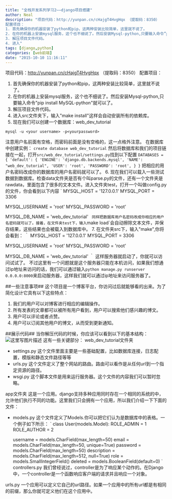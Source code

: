 ```yaml
---
title: "全栈开发系列学习2——django项目搭建"
author: Neal
description: "项目代码：http://yunpan.cn/cHajgT4HvgHqx （提取码：8350） 
配置项目： 
1. 首先确保你的机器安装了python和pip，这两种安装比较简单，这里就不说了。 
2. 在你的机器上安装mysql服务，这个也不细说了。然后安装Mysql-python,只要输入命令”pip install MySQL-python”就可以了。 
3. 解压项目文件代码。 
4. 进入"
tags: [django,python]
categories: [web前端]
date: "2015-10-10 11:16:11"
---
```

项目代码：http://yunpan.cn/cHajgT4HvgHqx （提取码：8350）
配置项目：
1. 首先确保你的机器安装了python和pip，这两种安装比较简单，这里就不说了。
2. 在你的机器上安装mysql服务，这个也不细说了。然后安装Mysql-python,只要输入命令"pip install MySQL-python"就可以了。
3. 解压项目文件代码。
4. 进入src文件夹下，输入"make install"这样会自动安装所有的依赖库。
5. 现在我们可以创建一个数据库：web_dev_tutorial

```
mysql -u <your username> -p<yourpassword>
```
注意用户名前面有空格，而密码前面是没有空格的，这一点格外注意。
在数据库中创建实例：
`create database web_dev_tutorial`
然后将数据库和我们的项目链接在一起，打开`src/web_dev_tutorial/settings.py`找到以下配置
`
DATABASES = {
    'default': {
        'ENGINE': 'django.db.backends.mysql',
        'NAME': "web_dev_tutorial",
        'USER': 'root',
        'PASSWORD': 'root',
    }
}
`
把相应的用户名密码改成你的数据库的用户名密码就可以了。
6. 现在我们可以载入一些测试数据到数据库。检查data文件夹是否有个叫parse.py的文件，还有一个文件夹是rawdata，里面包含了很多的文本文件。进入文件夹test，打开一个叫做config.py的文件，你会看到以下内容
`
MYSQL_HOST     = '127.0.0.1'
MYSQL_PORT     = 3306 

MYSQL_USERNAME = 'root' 
MYSQL_PASSWORD = 'root' 

MYSQL_DB_NAME  = 'web_dev_tutorial'
`
同样把数据库用户名密码改成你相应的用户名密码就可以了。接着，在文件夹test下，输入`make load`会自动擦除文本文件，并保存结果，这些结果也会被载入到数据库中。
7. 在文件夹src下，输入"make",你将会看到：
｀
MYSQL_HOST     = '127.0.0.1'
MYSQL_PORT     = 3306 

MYSQL_USERNAME = 'root' 
MYSQL_PASSWORD = 'root' 

MYSQL_DB_NAME  = 'web_dev_tutorial'
｀
这样服务器就启动了，你就可以访问试试了。
不过这里有一个问题就是这个服务器只能在本机访问，如果我们想通过ip地址来访问的话，我们可以通过输入`python manage.py runserver 0.0.0.0:8000`来启动服务器，这样我们就可以通过ip地址来访问服务器了。

##一些注意事项##
这个项目是一个博客平台，你访问过后就能够看的出来。为了简化设计它具有以下这些特点：
1. 我们的用户可以对博客进行相应的编辑操作。
2. 所有发表的文章都可以被所有用户看到，用户可以搜索他们感兴趣的博文。
3. 用户可以评论或者点赞。
4. 用户可以订阅其他用户的博文，从而受到更新通知。

##展示代码##
当你解压代码的时候，你应该可以看到以下的基本结构：
![这里写图片描述](http://img.blog.csdn.net/20151010105008694)
这有一些关键部分：
web_dev_tutorial文件夹

 - settings.py 这个文件里面主要是一些基础配置，比如数据库连接，日志配置，模版和静态文件路径等等
 - urls.py 这个文件定义了整个网站的路由。路由可以看作是从任何url到一个指定资源的路径。
 - wsgi.py 这个脚本文件是用来运行服务器。这个文件的内容我们可以暂时忽略。
 
 app文件夹
 这是一个应用。django支持多种应用同时存在一个相同的系统的中，允许他们执行不同的功能。这里我们只会拥有一个应用，所以我们介绍一下下面的文件：
 
 - models.py 这个文件定义了Models.你可以把它们认为是数据库中的表格。一个例子如下所示：
 `
 class User(models.Model):
    ROLE_ADMIN  = 1
    ROLE_AUTHOR = 2

    username = models.CharField(max_length=50)
    email    = models.CharField(max_length=50, unique=True)
    password = models.CharField(max_length=50)
    description = models.CharField(max_length=512, null=True)
    role     = models.SmallIntegerField()
    deleted  = models.BooleanField(default=0)
`
controllers.py 我们曾经说过，controller是为了响应某个动作的。在Django中，一个controller是一个函数响应客户端的请求并且响应一个对象。

urls.py 一个应用可以定义它自己的url路径。如果一个应用中的所有url都是有相同的前缀，那么你就可定义他们在这个应用中。
    